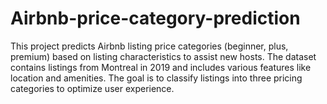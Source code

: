 # Airbnb-price-category-prediction
This project predicts Airbnb listing price categories (beginner, plus, premium) based on listing characteristics to assist new hosts. The dataset contains listings from Montreal in 2019 and includes various features like location and amenities. The goal is to classify listings into three pricing categories to optimize user experience.
